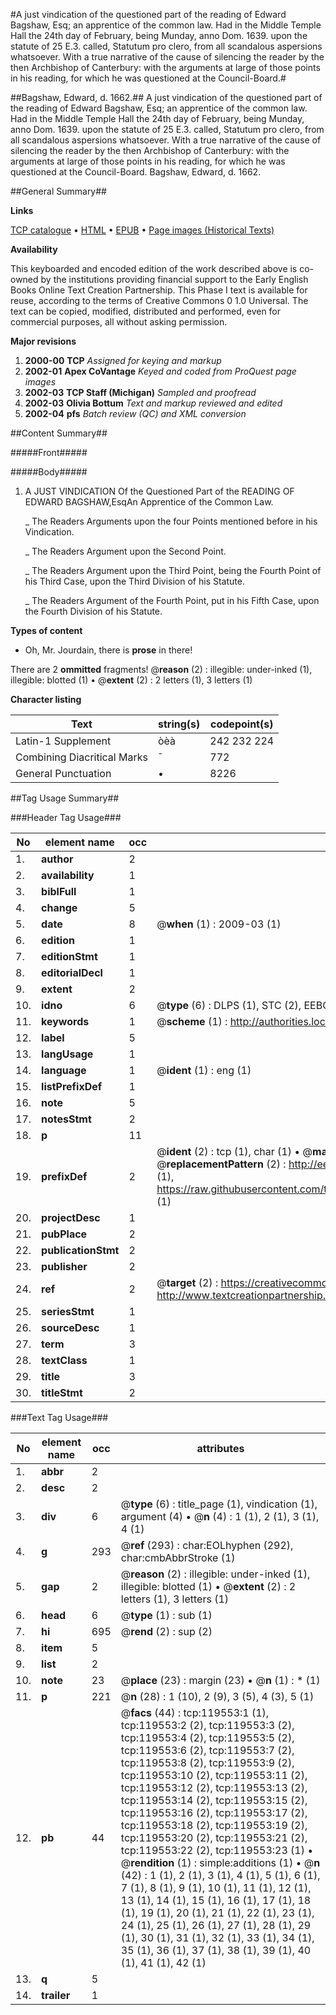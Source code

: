 #A just vindication of the questioned part of the reading of Edward Bagshaw, Esq; an apprentice of the common law. Had in the Middle Temple Hall the 24th day of February, being Munday, anno Dom. 1639. upon the statute of 25 E.3. called, Statutum pro clero, from all scandalous aspersions whatsoever. With a true narrative of the cause of silencing the reader by the then Archbishop of Canterbury: with the arguments at large of those points in his reading, for which he was questioned at the Council-Board.#

##Bagshaw, Edward, d. 1662.##
A just vindication of the questioned part of the reading of Edward Bagshaw, Esq; an apprentice of the common law. Had in the Middle Temple Hall the 24th day of February, being Munday, anno Dom. 1639. upon the statute of 25 E.3. called, Statutum pro clero, from all scandalous aspersions whatsoever. With a true narrative of the cause of silencing the reader by the then Archbishop of Canterbury: with the arguments at large of those points in his reading, for which he was questioned at the Council-Board.
Bagshaw, Edward, d. 1662.

##General Summary##

**Links**

[TCP catalogue](http://www.ota.ox.ac.uk/tcp/)  • 
[HTML](http://tei.it.ox.ac.uk/tcp/Texts-HTML/free/A67/A67871.html)  • 
[EPUB](http://tei.it.ox.ac.uk/tcp/Texts-EPUB/free/A67/A67871.epub) • 
[Page images (Historical Texts)](https://data.historicaltexts.jisc.ac.uk/view?pubId=eebo-99867248e&pageId=eebo-99867248e-119553-1)

**Availability**

This keyboarded and encoded edition of the
	       work described above is co-owned by the institutions
	       providing financial support to the Early English Books
	       Online Text Creation Partnership. This Phase I text is
	       available for reuse, according to the terms of Creative
	       Commons 0 1.0 Universal. The text can be copied,
	       modified, distributed and performed, even for
	       commercial purposes, all without asking permission.

**Major revisions**

1. __2000-00__ __TCP__ *Assigned for keying and markup*
1. __2002-01__ __Apex CoVantage__ *Keyed and coded from ProQuest page images*
1. __2002-03__ __TCP Staff (Michigan)__ *Sampled and proofread*
1. __2002-03__ __Olivia Bottum__ *Text and markup reviewed and edited*
1. __2002-04__ __pfs__ *Batch review (QC) and XML conversion*

##Content Summary##

#####Front#####

#####Body#####

1. A JUST VINDICATION Of the Questioned Part of the READING OF EDWARD BAGSHAW,EsqAn Apprentice of the Common Law.

    _ The Readers Arguments upon the four Points mentioned before in his Vindication.

    _ The Readers Argument upon the Second Point.

    _ The Readers Argument upon the Third Point, being the Fourth Point of his Third Case, upon the Third Division of his Statute.

    _ The Readers Argument of the Fourth Point, put in his Fifth Case, upon the Fourth Division of his Statute.

**Types of content**

  * Oh, Mr. Jourdain, there is **prose** in there!

There are 2 **ommitted** fragments! 
 @__reason__ (2) : illegible: under-inked (1), illegible: blotted (1)  •  @__extent__ (2) : 2 letters (1), 3 letters (1)

**Character listing**


|Text|string(s)|codepoint(s)|
|---|---|---|
|Latin-1 Supplement|òèà|242 232 224|
|Combining             Diacritical Marks|̄|772|
|General Punctuation|•|8226|

##Tag Usage Summary##

###Header Tag Usage###

|No|element name|occ|attributes|
|---|---|---|---|
|1.|__author__|2||
|2.|__availability__|1||
|3.|__biblFull__|1||
|4.|__change__|5||
|5.|__date__|8| @__when__ (1) : 2009-03 (1)|
|6.|__edition__|1||
|7.|__editionStmt__|1||
|8.|__editorialDecl__|1||
|9.|__extent__|2||
|10.|__idno__|6| @__type__ (6) : DLPS (1), STC (2), EEBO-CITATION (1), PROQUEST (1), VID (1)|
|11.|__keywords__|1| @__scheme__ (1) : http://authorities.loc.gov/ (1)|
|12.|__label__|5||
|13.|__langUsage__|1||
|14.|__language__|1| @__ident__ (1) : eng (1)|
|15.|__listPrefixDef__|1||
|16.|__note__|5||
|17.|__notesStmt__|2||
|18.|__p__|11||
|19.|__prefixDef__|2| @__ident__ (2) : tcp (1), char (1)  •  @__matchPattern__ (2) : ([0-9\-]+):([0-9IVX]+) (1), (.+) (1)  •  @__replacementPattern__ (2) : http://eebo.chadwyck.com/downloadtiff?vid=$1&page=$2 (1), https://raw.githubusercontent.com/textcreationpartnership/Texts/master/tcpchars.xml#$1 (1)|
|20.|__projectDesc__|1||
|21.|__pubPlace__|2||
|22.|__publicationStmt__|2||
|23.|__publisher__|2||
|24.|__ref__|2| @__target__ (2) : https://creativecommons.org/publicdomain/zero/1.0/ (1), http://www.textcreationpartnership.org/docs/. (1)|
|25.|__seriesStmt__|1||
|26.|__sourceDesc__|1||
|27.|__term__|3||
|28.|__textClass__|1||
|29.|__title__|3||
|30.|__titleStmt__|2||


###Text Tag Usage###

|No|element name|occ|attributes|
|---|---|---|---|
|1.|__abbr__|2||
|2.|__desc__|2||
|3.|__div__|6| @__type__ (6) : title_page (1), vindication (1), argument (4)  •  @__n__ (4) : 1 (1), 2 (1), 3 (1), 4 (1)|
|4.|__g__|293| @__ref__ (293) : char:EOLhyphen (292), char:cmbAbbrStroke (1)|
|5.|__gap__|2| @__reason__ (2) : illegible: under-inked (1), illegible: blotted (1)  •  @__extent__ (2) : 2 letters (1), 3 letters (1)|
|6.|__head__|6| @__type__ (1) : sub (1)|
|7.|__hi__|695| @__rend__ (2) : sup (2)|
|8.|__item__|5||
|9.|__list__|2||
|10.|__note__|23| @__place__ (23) : margin (23)  •  @__n__ (1) : * (1)|
|11.|__p__|221| @__n__ (28) : 1 (10), 2 (9), 3 (5), 4 (3), 5 (1)|
|12.|__pb__|44| @__facs__ (44) : tcp:119553:1 (1), tcp:119553:2 (2), tcp:119553:3 (2), tcp:119553:4 (2), tcp:119553:5 (2), tcp:119553:6 (2), tcp:119553:7 (2), tcp:119553:8 (2), tcp:119553:9 (2), tcp:119553:10 (2), tcp:119553:11 (2), tcp:119553:12 (2), tcp:119553:13 (2), tcp:119553:14 (2), tcp:119553:15 (2), tcp:119553:16 (2), tcp:119553:17 (2), tcp:119553:18 (2), tcp:119553:19 (2), tcp:119553:20 (2), tcp:119553:21 (2), tcp:119553:22 (2), tcp:119553:23 (1)  •  @__rendition__ (1) : simple:additions (1)  •  @__n__ (42) : 1 (1), 2 (1), 3 (1), 4 (1), 5 (1), 6 (1), 7 (1), 8 (1), 9 (1), 10 (1), 11 (1), 12 (1), 13 (1), 14 (1), 15 (1), 16 (1), 17 (1), 18 (1), 19 (1), 20 (1), 21 (1), 22 (1), 23 (1), 24 (1), 25 (1), 26 (1), 27 (1), 28 (1), 29 (1), 30 (1), 31 (1), 32 (1), 33 (1), 34 (1), 35 (1), 36 (1), 37 (1), 38 (1), 39 (1), 40 (1), 41 (1), 42 (1)|
|13.|__q__|5||
|14.|__trailer__|1||
